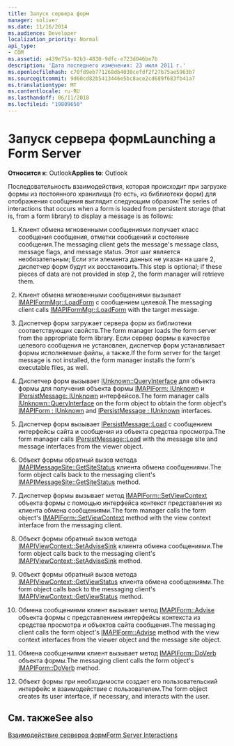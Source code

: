 ```yaml
---
title: Запуск сервера форм
manager: soliver
ms.date: 11/16/2014
ms.audience: Developer
localization_priority: Normal
api_type:
- COM
ms.assetid: a439e75a-92b3-4830-9dfc-e723d046be7b
description: 'Дата последнего изменения: 23 июля 2011 г.'
ms.openlocfilehash: c70fd9eb771268db4030cefdf2f27b75ae5963b7
ms.sourcegitcommit: 9d60cd82b5413446e5bc8ace2cd689f683fb41a7
ms.translationtype: MT
ms.contentlocale: ru-RU
ms.lasthandoff: 06/11/2018
ms.locfileid: "19809650"
---
```

# <a name="launching-a-form-server"></a><span data-ttu-id="30ec5-103">Запуск сервера форм</span><span class="sxs-lookup"><span data-stu-id="30ec5-103">Launching a Form Server</span></span>

  
  
<span data-ttu-id="30ec5-104">**Относится к**: Outlook</span><span class="sxs-lookup"><span data-stu-id="30ec5-104">**Applies to**: Outlook</span></span> 
  
<span data-ttu-id="30ec5-105">Последовательность взаимодействия, которая происходит при загрузке формы из постоянного хранилища (то есть, из библиотеки форм) для отображения сообщения выглядит следующим образом:</span><span class="sxs-lookup"><span data-stu-id="30ec5-105">The series of interactions that occurs when a form is loaded from persistent storage (that is, from a form library) to display a message is as follows:</span></span>
  
1. <span data-ttu-id="30ec5-106">Клиент обмена мгновенными сообщениями получает класс сообщения сообщения, отметки сообщений и состояние сообщения.</span><span class="sxs-lookup"><span data-stu-id="30ec5-106">The messaging client gets the message's message class, message flags, and message status.</span></span> <span data-ttu-id="30ec5-107">Этот шаг является необязательным; Если эти элемента данных не указан на шаге 2, диспетчер форм будут их восстановить.</span><span class="sxs-lookup"><span data-stu-id="30ec5-107">This step is optional; if these pieces of data are not provided in step 2, the form manager will retrieve them.</span></span>
    
2. <span data-ttu-id="30ec5-108">Клиент обмена мгновенными сообщениями вызывает [IMAPIFormMgr::LoadForm](imapiformmgr-loadform.md) с сообщением целевой.</span><span class="sxs-lookup"><span data-stu-id="30ec5-108">The messaging client calls [IMAPIFormMgr::LoadForm](imapiformmgr-loadform.md) with the target message.</span></span> 
    
3. <span data-ttu-id="30ec5-109">Диспетчер форм загружает сервера форм из библиотеки соответствующих свойств.</span><span class="sxs-lookup"><span data-stu-id="30ec5-109">The form manager loads the form server from the appropriate form library.</span></span> <span data-ttu-id="30ec5-110">Если сервер формы в качестве целевого сообщения не установлен, диспетчер форм устанавливает формы исполняемые файлы, а также.</span><span class="sxs-lookup"><span data-stu-id="30ec5-110">If the form server for the target message is not installed, the form manager installs the form's executable files, as well.</span></span>
    
4. <span data-ttu-id="30ec5-111">Диспетчер форм вызывает [IUnknown::QueryInterface](http://msdn.microsoft.com/library/54d5ff80-18db-43f2-b636-f93ac053146d%28Office.15%29.aspx) для объекта формы для получения объекта формы [IMAPIForm: IUnknown](imapiformiunknown.md) и [IPersistMessage: IUnknown](ipersistmessageiunknown.md) интерфейсов.</span><span class="sxs-lookup"><span data-stu-id="30ec5-111">The form manager calls [IUnknown::QueryInterface](http://msdn.microsoft.com/library/54d5ff80-18db-43f2-b636-f93ac053146d%28Office.15%29.aspx) on the form object to obtain the form object's [IMAPIForm : IUnknown](imapiformiunknown.md) and [IPersistMessage : IUnknown](ipersistmessageiunknown.md) interfaces.</span></span> 
    
5. <span data-ttu-id="30ec5-112">Диспетчер форм вызывает [IPersistMessage::Load](ipersistmessage-load.md) с сообщением интерфейсы сайта и сообщения из объекта средства просмотра.</span><span class="sxs-lookup"><span data-stu-id="30ec5-112">The form manager calls [IPersistMessage::Load](ipersistmessage-load.md) with the message site and message interfaces from the viewer object.</span></span> 
    
6. <span data-ttu-id="30ec5-113">Объект формы обратный вызов метода [IMAPIMessageSite::GetSiteStatus](imapimessagesite-getsitestatus.md) клиента обмена сообщениями.</span><span class="sxs-lookup"><span data-stu-id="30ec5-113">The form object calls back to the messaging client's [IMAPIMessageSite::GetSiteStatus](imapimessagesite-getsitestatus.md) method.</span></span> 
    
7. <span data-ttu-id="30ec5-114">Диспетчер формы вызывает метод [IMAPIForm::SetViewContext](imapiform-setviewcontext.md) объекта формы с помощью интерфейса контекст представления из клиента обмена сообщениями.</span><span class="sxs-lookup"><span data-stu-id="30ec5-114">The form manager calls the form object's [IMAPIForm::SetViewContext](imapiform-setviewcontext.md) method with the view context interface from the messaging client.</span></span> 
    
8. <span data-ttu-id="30ec5-115">Объект формы обратный вызов метода [IMAPIViewContext::SetAdviseSink](imapiviewcontext-setadvisesink.md) клиента обмена сообщениями.</span><span class="sxs-lookup"><span data-stu-id="30ec5-115">The form object calls back to the messaging client's [IMAPIViewContext::SetAdviseSink](imapiviewcontext-setadvisesink.md) method.</span></span> 
    
9. <span data-ttu-id="30ec5-116">Объект формы обратный вызов метода [IMAPIViewContext::GetViewStatus](imapiviewcontext-getviewstatus.md) клиента обмена сообщениями.</span><span class="sxs-lookup"><span data-stu-id="30ec5-116">The form object calls back to the messaging client's [IMAPIViewContext::GetViewStatus](imapiviewcontext-getviewstatus.md) method.</span></span> 
    
10. <span data-ttu-id="30ec5-117">Обмена сообщениями клиент вызывает метод [IMAPIForm::Advise](imapiform-advise.md) объекта формы с представлением интерфейсы контекста из средства просмотра и объектов сайта сообщения.</span><span class="sxs-lookup"><span data-stu-id="30ec5-117">The messaging client calls the form object's [IMAPIForm::Advise](imapiform-advise.md) method with the view context interfaces from the viewer object and the message site object.</span></span> 
    
11. <span data-ttu-id="30ec5-118">Обмена сообщениями клиент вызывает метод [IMAPIForm::DoVerb](imapiform-doverb.md) объекта формы.</span><span class="sxs-lookup"><span data-stu-id="30ec5-118">The messaging client calls the form object's [IMAPIForm::DoVerb](imapiform-doverb.md) method.</span></span> 
    
12. <span data-ttu-id="30ec5-119">Объект формы при необходимости создает его пользовательский интерфейс и взаимодействие с пользователем.</span><span class="sxs-lookup"><span data-stu-id="30ec5-119">The form object creates its user interface, if necessary, and interacts with the user.</span></span>
    
## <a name="see-also"></a><span data-ttu-id="30ec5-120">См. также</span><span class="sxs-lookup"><span data-stu-id="30ec5-120">See also</span></span>



[<span data-ttu-id="30ec5-121">Взаимодействие серверов форм</span><span class="sxs-lookup"><span data-stu-id="30ec5-121">Form Server Interactions</span></span>](form-server-interactions.md)

